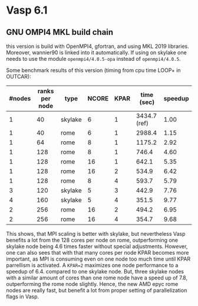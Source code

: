 # Vasp 6.1 


## GNU OMPI4 MKL build chain

this version is build with OpenMPI4, gfortran, and using MKL 2019 libraries. Moreover, wannier90 is linked into it automatically. If using on skylake one needs to use the module `openmpi4/4.0.5-opa` instead of `openmpi4/4.0.5`. 

Some benchmark results of this version (timing from cpu time LOOP+ in OUTCAR):

| #nodes | ranks per node | type    | NCORE | KPAR | time (sec)   | speedup |
|---     |---             |---      |---    |---   |---           |---      | 
| 1      | 40             | skylake | 6     | 1    | 3434.7 (ref) | 1.00    |
| 1      | 40             | rome    | 6     | 1    | 2988.4       | 1.15    |
| 1      | 64             | rome    | 8     | 1    | 1175.2       | 2.92    |
| 1      | 128            | rome    | 8     | 1    | 746.4        | 4.60    |
| 1      | 128            | rome    | 16    | 1    | 642.1        | 5.35    |
| 1      | 128            | rome    | 16    | 2    | 534.9        | 6.42    |
| 1      | 128            | rome    | 8     | 4    | 593.7        |  5.79   |
| 3      | 120            | skylake | 5     | 3    | 442.9        | 7.76    |
| 4      | 160            | skylake | 5     | 4    | 351.5        | 9.77    |
| 2      | 256            | rome    | 16    | 2    | 494.2        | 6.95    |
| 2      | 256            | rome    | 16    | 4    | 354.7        | 9.68    |

This shows, that MPI scaling is better with skylake, but nevertheless Vasp benefits a lot from the 128 cores per node on rome, outperforming one skylake node being 4.6 times faster without special adjustments. However, one can also sees that with that many cores per node KPAR becomes more important, as MPI is consuming even on one node too much time until KPAR parrellism is activated. A `KPAR=2` maximizes one node performance to a speedup of 6.4. compared to one skylake node. But, three skylake nodes with a similar amount of cores than one rome node have a speed up of 7.8, outperforming the rome node slightly. Hence, the new AMD epyc rome nodes are really fast, but benefit a lot from proper setting of parallelization flags in Vasp.
